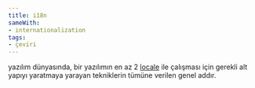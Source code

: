 ```yaml
---
title: i18n
sameWith:
- internationalization
tags:
- çeviri
---
```


yazılım dünyasında, bir yazılımın en az 2 [locale](/baska-jargona-link) ile çalışması için gerekli alt yapıyı yaratmaya yarayan tekniklerin tümüne verilen genel addır.
